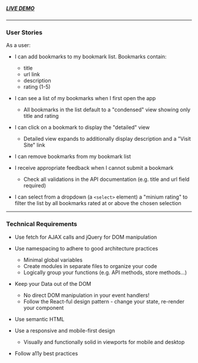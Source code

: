##### ***[LIVE DEMO](https://thinkful-ei-shark.github.io/richard-bookmarks-app/)***  
---
### User Stories

As a user:

* I can add bookmarks to my bookmark list. Bookmarks contain:

  * title
  * url link
  * description
  * rating (1-5)
* I can see a list of my bookmarks when I first open the app

  * All bookmarks in the list default to a "condensed" view showing only title and rating
* I can click on a bookmark to display the "detailed" view

  * Detailed view expands to additionally display description and a "Visit Site" link
* I can remove bookmarks from my bookmark list

* I receive appropriate feedback when I cannot submit a bookmark

  * Check all validations in the API documentation (e.g. title and url field required)
* I can select from a dropdown (a `<select>` element) a "minium rating" to filter the list by all bookmarks rated at or above the chosen selection  
  
     
---

### Technical Requirements

* Use fetch for AJAX calls and jQuery for DOM manipulation

* Use namespacing to adhere to good architecture practices

  * Minimal global variables
  * Create modules in separate files to organize your code
  * Logically group your functions (e.g. API methods, store methods...)
* Keep your Data out of the DOM

  * No direct DOM manipulation in your event handlers!
  * Follow the React-ful design pattern - change your state, re-render your component
* Use semantic HTML

* Use a responsive and mobile-first design

  * Visually and functionally solid in viewports for mobile and desktop
* Follow a11y best practices

